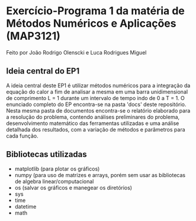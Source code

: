 # Exercício-Programa 1 da matéria de Métodos Numéricos e Aplicações (MAP3121)
Feito por João Rodrigo Olenscki e Luca Rodrigues Miguel

## Ideia central do EP1
A ideia central deste EP1 é utilizar métodos numéricos para a integração da equação do calor a 
fim de analisar a mesma em uma barra unidimensional de comprimento L = 1 durante um intervalo de
tempo indo de 0 a T = 1. O enunciado completo do EP encontra-se na pasta 'docs' deste repositório.<br/>
Nesta mesma pasta de documentos encontra-se o relatório elaborado para a resolução do problema, contendo
análises preliminares do problema, desenvolvimento matemático das ferramentas utilizadas e uma análise 
detalhada dos resultados, com a variação de métodos e parâmetros para cada função.

## Bibliotecas utilizadas
- matplotlib (para plotar os gráficos)
- numpy (para uso de matrizes e arrays, porém sem usar as bibliotecas de algebra linear/computacional
- os (salvar os gráficos e manegear os diretórios)
- sys
- time
- datetime
- math
